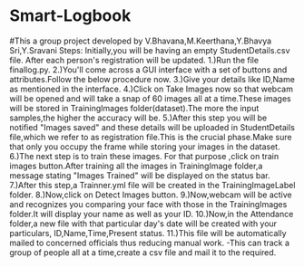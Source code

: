 # Smart-Logbook
#This a group project developed by V.Bhavana,M.Keerthana,Y.Bhavya Sri,Y.Sravani
Steps:
Initially,you will be having an empty StudentDetails.csv file. After each person's registration will be updated.
1.)Run the file finallog.py.
2.)You'll come across a GUI interface with a set of buttons and attributes.Follow the below procedure now.
3.)Give your details like ID,Name as mentioned in the interface.
4.)Click on Take Images now so that webcam will be opened and will take a snap of 60 images all at a time.These images will be stored in TrainingImages folder(dataset).The more the input samples,the higher the accuracy will be.
5.)After this step you will be notified "Images saved" and these details will be uploaded in StudentDetails file,which we refer to as registration file.This is the crucial phase.Make sure that only you occupy the frame while storing your images in the dataset.
6.)The next step is to train these images. For that purpose ,click on train images button.After training all the images in TrainingImage folder,a message stating "Images Trained" will be displayed on the status bar.
7.)After this step,a Trainner.yml file will be created in the TrainingImageLabel folder.
8.)Now,click on Detect Images button.
9.)Now,webcam will be active and recognizes you comparing your face with those in the TrainingImages folder.It will display your name as well as your ID.
10.)Now,in the Attendance folder,a new file with that particular day's date will be created with your particulars, ID,Name,Time,Present status.
11.)This file will be automatically mailed to concerned officials thus reducing manual work.
-This can track a group of people all at a time,create a csv file and mail it to the required.
